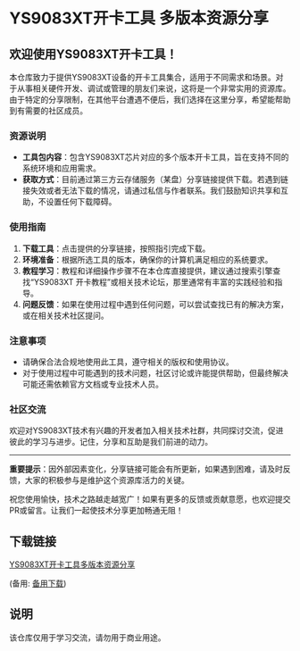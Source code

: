 # YS9083XT开卡工具 多版本资源分享

## 欢迎使用YS9083XT开卡工具！

本仓库致力于提供YS9083XT设备的开卡工具集合，适用于不同需求和场景。对于从事相关硬件开发、调试或管理的朋友们来说，这将是一个非常实用的资源库。由于特定的分享限制，在其他平台遭遇不便后，我们选择在这里分享，希望能帮助到有需要的社区成员。

### 资源说明

- **工具包内容**：包含YS9083XT芯片对应的多个版本开卡工具，旨在支持不同的系统环境和应用需求。
- **获取方式**：目前通过第三方云存储服务（某盘）分享链接提供下载。若遇到链接失效或者无法下载的情况，请通过私信与作者联系。我们鼓励知识共享和互助，不设置任何下载障碍。

### 使用指南

1. **下载工具**：点击提供的分享链接，按照指引完成下载。
2. **环境准备**：根据所选工具的版本，确保你的计算机满足相应的系统要求。
3. **教程学习**：教程和详细操作步骤不在本仓库直接提供，建议通过搜索引擎查找“YS9083XT 开卡教程”或相关技术论坛，那里通常有丰富的实践经验和指导。
4. **问题反馈**：如果在使用过程中遇到任何问题，可以尝试查找已有的解决方案，或在相关技术社区提问。

### 注意事项

- 请确保合法合规地使用此工具，遵守相关的版权和使用协议。
- 对于使用过程中可能遇到的技术问题，社区讨论或许能提供帮助，但最终解决可能还需依赖官方文档或专业技术人员。

### 社区交流

欢迎对YS9083XT技术有兴趣的开发者加入相关技术社群，共同探讨交流，促进彼此的学习与进步。记住，分享和互助是我们前进的动力。

---

**重要提示**：因外部因素变化，分享链接可能会有所更新，如果遇到困难，请及时反馈，大家的积极参与是维护这个资源库活力的关键。

祝您使用愉快，技术之路越走越宽广！如果有更多的反馈或贡献意愿，也欢迎提交PR或留言。让我们一起使技术分享更加畅通无阻！

## 下载链接
[YS9083XT开卡工具多版本资源分享](https://pan.quark.cn/s/9ce4f6ae8f70) 

(备用: [备用下载](https://pan.baidu.com/s/1Yk0QtjBPifvUZRViuebmFw?pwd=1234))

## 说明

该仓库仅用于学习交流，请勿用于商业用途。

